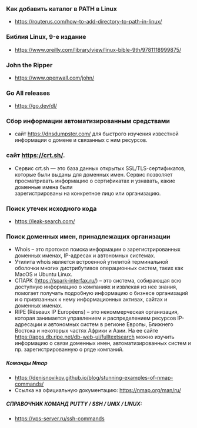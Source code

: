 ### Как добавить каталог в PATH в Linux
  * https://routerus.com/how-to-add-directory-to-path-in-linux/
### Библия Linux, 9-е издание
  * https://www.oreilly.com/library/view/linux-bible-9th/9781118999875/
### John the Ripper
  * https://www.openwall.com/john/

### Go All releases
  * https://go.dev/dl/

### Сбор информации автоматизированным средствами
  * сайт https://dnsdumpster.com/ для быстрого изучения известной информации о домене и связанных с ним ресурсов.
### сайт https://crt.sh/. 
 * Сервис crt.sh — это база данных открытых SSL/TLS-сертификатов, которые были выданы для доменных имен. Сервис позволяет просматривать информацию о сертификатах и узнавать, какие доменные имена были        
    зарегистрированы на конкретное лицо или организацию.
### Поиск утечек исходного кода
 * https://leak-search.com/
### Поиск доменных имен, принадлежащих организации
 * Whois – это протокол поиска информации о зарегистрированных доменных именах, IP-адресах и автономных системах.
 * Утилита whois является встроенной утилитой терминальной оболочки многих дистрибутивов операционных   систем, таких как MacOS и Ubuntu Linux.
 * СПАРК (https://spark-interfax.ru/) – это система, собирающая всю доступную информацию о компаниях и извлекая из нее знания,
    помогает получать подробную информацию о бизнесе организаций и о привязанных к нему информационных активах, сайтах и доменных именах.
 * RIPE (Réseaux IP Européens) – это некоммерческая организация, которая занимается управлением и распределением
    ресурсов IP-адресации и автономных систем в регионе Европы, Ближнего Востока и некоторых частях Африки и Азии.
    На ее сайте https://apps.db.ripe.net/db-web-ui/fulltextsearch можно изучить информацию о связи доменных имен, автоматизированных систем и пр. зарегистрированную о ряде компаний.
##### Команды Nmap
 * https://denisnovikov.github.io/blog/stunning-examples-of-nmap-commands/
 * Ссылка на официальную документацию: https://nmap.org/man/ru/

##### СПРАВОЧНИК КОМАНД PUTTY / SSH / UNIX / LINUX:
* https://vps-server.ru/ssh-commands
